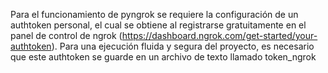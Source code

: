 Para el funcionamiento de pyngrok se requiere la configuración de un authtoken personal, el cual se obtiene al registrarse gratuitamente en el panel de control de ngrok (https://dashboard.ngrok.com/get-started/your-authtoken). Para una ejecución fluida y segura del proyecto, es necesario que este authtoken se guarde en un archivo de texto llamado token_ngrok
